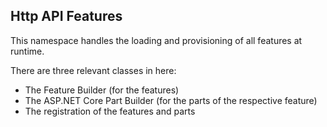 ## Http API Features

This namespace handles the loading and provisioning of all features at runtime.

There are three relevant classes in here:

- The Feature Builder (for the features)
- The ASP.NET Core Part Builder (for the parts of the respective feature)
- The registration of the features and parts
